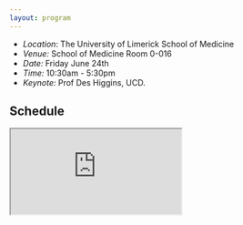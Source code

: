 ```yaml
---
layout: program
---
```

- *Location*: The University of Limerick School of Medicine
- *Venue:* School of Medicine Room 0-016
- *Date:* Friday June 24th 
- *Time:* 10:30am - 5:30pm 
- *Keynote:* Prof Des Higgins, UCD. 



## Schedule
<iframe src="https://docs.google.com/document/d/e/2PACX-1vQRKs0qloSEIjHlM4vLyo6jlFpKyERQLHRn8UZARHXgIYfJiOYN65TZDoYw3M-K1Q/pub?embedded=true"></iframe>





